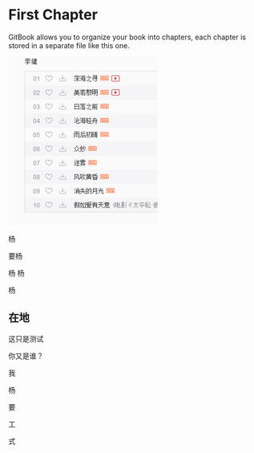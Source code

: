 # First Chapter

GitBook allows you to organize your book into chapters, each chapter is stored in a separate file like this one.

![](/assets/import.png)

杨

要杨

杨  杨

杨

## 在地

这只是测试

你又是谁？

我

杨   

要

工

式





